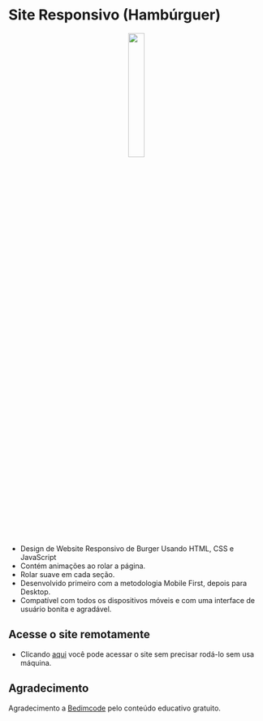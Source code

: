 # Site Responsivo (Hambúrguer)

<div align="center">
  <img src="https://github.com/user-attachments/assets/73551d28-df2f-40c3-82fb-2a88ec986948" style="width: 25%;"/>
</div>
<br>

- Design de Website Responsivo de Burger Usando HTML, CSS e JavaScript
- Contém animações ao rolar a página.
- Rolar suave em cada seção.
- Desenvolvido primeiro com a metodologia Mobile First, depois para Desktop.
- Compatível com todos os dispositivos móveis e com uma interface de usuário bonita e agradável.

## Acesse o site remotamente

- Clicando [aqui](https://burguer-website-italoguasti.netlify.app/) você pode acessar o site sem precisar rodá-lo sem usa máquina.

## Agradecimento

Agradecimento a [Bedimcode](https://www.youtube.com/@Bedimcode) pelo conteúdo educativo gratuito.
